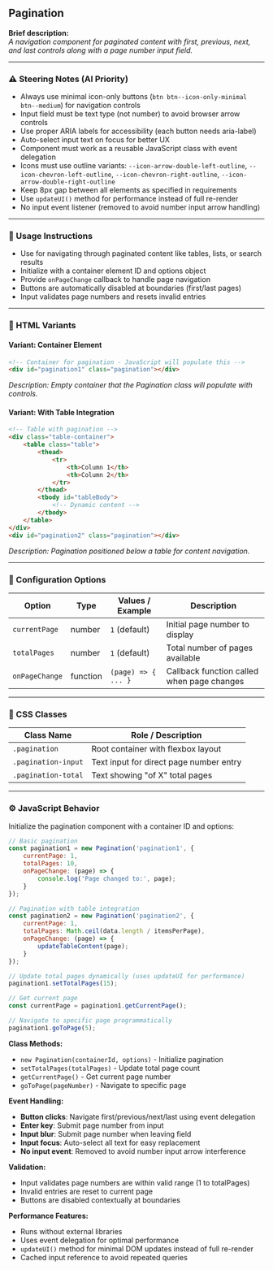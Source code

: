 ## Pagination

**Brief description:**\
*A navigation component for paginated content with first, previous, next, and last controls along with a page number input field.*

---

### ⚠️ Steering Notes (AI Priority)

- Always use minimal icon-only buttons (`btn btn--icon-only-minimal btn--medium`) for navigation controls
- Input field must be text type (not number) to avoid browser arrow controls
- Use proper ARIA labels for accessibility (each button needs aria-label)
- Auto-select input text on focus for better UX
- Component must work as a reusable JavaScript class with event delegation
- Icons must use outline variants: `--icon-arrow-double-left-outline`, `--icon-chevron-left-outline`, `--icon-chevron-right-outline`, `--icon-arrow-double-right-outline`
- Keep 8px gap between all elements as specified in requirements
- Use `updateUI()` method for performance instead of full re-render
- No input event listener (removed to avoid number input arrow handling)

---

### 🏦 Usage Instructions

- Use for navigating through paginated content like tables, lists, or search results
- Initialize with a container element ID and options object
- Provide `onPageChange` callback to handle page navigation
- Buttons are automatically disabled at boundaries (first/last pages)
- Input validates page numbers and resets invalid entries

---

### 🧱 HTML Variants

#### Variant: Container Element

```html
<!-- Container for pagination - JavaScript will populate this -->
<div id="pagination1" class="pagination"></div>
```

*Description: Empty container that the Pagination class will populate with controls.*

#### Variant: With Table Integration

```html
<!-- Table with pagination -->
<div class="table-container">
    <table class="table">
        <thead>
            <tr>
                <th>Column 1</th>
                <th>Column 2</th>
            </tr>
        </thead>
        <tbody id="tableBody">
            <!-- Dynamic content -->
        </tbody>
    </table>
</div>
<div id="pagination2" class="pagination"></div>
```

*Description: Pagination positioned below a table for content navigation.*

---

### 🎯 Configuration Options

| Option          | Type     | Values / Example              | Description                                    |
| --------------- | -------- | ----------------------------- | ---------------------------------------------- |
| `currentPage`   | number   | `1` (default)                 | Initial page number to display                 |
| `totalPages`    | number   | `1` (default)                 | Total number of pages available               |
| `onPageChange`  | function | `(page) => { ... }`           | Callback function called when page changes     |

---

### 🎨 CSS Classes

| Class Name           | Role / Description                              |
| -------------------- | ----------------------------------------------- |
| `.pagination`        | Root container with flexbox layout             |
| `.pagination-input`  | Text input for direct page number entry        |
| `.pagination-total`  | Text showing "of X" total pages                |

---

### ⚙️ JavaScript Behavior

Initialize the pagination component with a container ID and options:

```js
// Basic pagination
const pagination1 = new Pagination('pagination1', {
    currentPage: 1,
    totalPages: 10,
    onPageChange: (page) => {
        console.log('Page changed to:', page);
    }
});

// Pagination with table integration
const pagination2 = new Pagination('pagination2', {
    currentPage: 1,
    totalPages: Math.ceil(data.length / itemsPerPage),
    onPageChange: (page) => {
        updateTableContent(page);
    }
});

// Update total pages dynamically (uses updateUI for performance)
pagination1.setTotalPages(15);

// Get current page
const currentPage = pagination1.getCurrentPage();

// Navigate to specific page programmatically
pagination1.goToPage(5);
```

**Class Methods:**
- `new Pagination(containerId, options)` - Initialize pagination
- `setTotalPages(totalPages)` - Update total page count
- `getCurrentPage()` - Get current page number
- `goToPage(pageNumber)` - Navigate to specific page

**Event Handling:**
- **Button clicks**: Navigate first/previous/next/last using event delegation
- **Enter key**: Submit page number from input
- **Input blur**: Submit page number when leaving field  
- **Input focus**: Auto-select all text for easy replacement
- **No input event**: Removed to avoid number input arrow interference

**Validation:**
- Input validates page numbers are within valid range (1 to totalPages)
- Invalid entries are reset to current page
- Buttons are disabled contextually at boundaries

**Performance Features:**
- Runs without external libraries
- Uses event delegation for optimal performance
- `updateUI()` method for minimal DOM updates instead of full re-render
- Cached input reference to avoid repeated queries